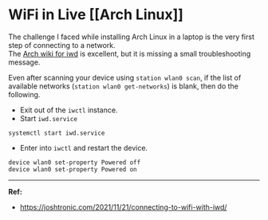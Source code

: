 # WiFi in Live [[Arch Linux]]

The challenge I faced while installing Arch Linux in a laptop is the very first step of connecting to a network.  
The [Arch wiki for iwd](https://wiki.archlinux.org/title/iwd) is excellent, but it is missing a small troubleshooting message. 

Even after scanning your device using `station wlan0 scan`, if the list of available networks (`station wlan0 get-networks`) is blank, then do the following.

- Exit out of the `iwctl` instance.
- Start `iwd.service`

```shell
systemctl start iwd.service
```

- Enter into `iwctl` and restart the device.

```shell
device wlan0 set-property Powered off
device wlan0 set-property Powered on
```

---

**Ref:**
- https://joshtronic.com/2021/11/21/connecting-to-wifi-with-iwd/
